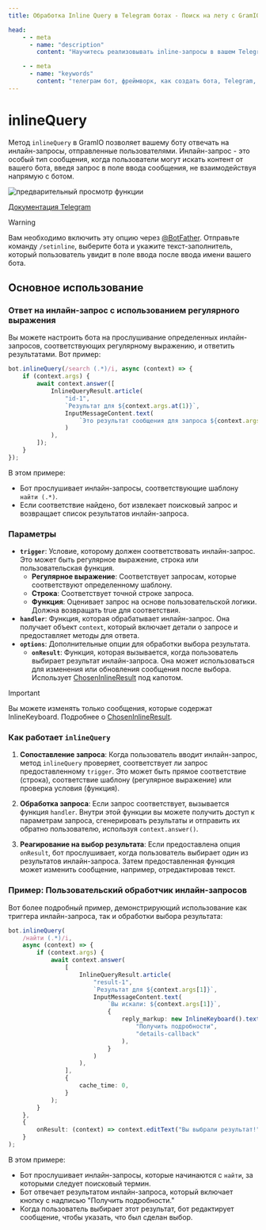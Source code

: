 ```yaml
---
title: Обработка Inline Query в Telegram ботах - Поиск на лету с GramIO

head:
    - - meta
      - name: "description"
        content: "Научитесь реализовывать inline-запросы в вашем Telegram боте с помощью GramIO. Создавайте функциональность поиска-на-лету, которая работает прямо в любом чате с использованием запросов @ВашБот."

    - - meta
      - name: "keywords"
        content: "телеграм бот, фреймворк, как создать бота, Telegram, Telegram Bot API, GramIO, TypeScript, JavaScript, Node.JS, Nodejs, Deno, Bun, inline query, inline режим, @бот поиск, inline результаты, answerInlineQuery, InlineQueryResult, inline статьи, inline медиа, inline кнопки, функциональность поиска, сопоставление запросов, inline миниатюры, inline кэширование, InlineQuery, поиск-на-лету"
---
```


# inlineQuery

Метод `inlineQuery` в GramIO позволяет вашему боту отвечать на инлайн-запросы, отправленные пользователями. Инлайн-запрос - это особый тип сообщения, когда пользователи могут искать контент от вашего бота, введя запрос в поле ввода сообщения, не взаимодействуя напрямую с ботом.

![предварительный просмотр функции](https://core.telegram.org/file/464001466/10e4a/r4FKyQ7gw5g.134366/f2606a53d683374703)

[Документация Telegram](https://core.telegram.org/bots/inline)

> [!WARNING]
> Вам необходимо включить эту опцию через [@BotFather](https://telegram.me/botfather). Отправьте команду `/setinline`, выберите бота и укажите текст-заполнитель, который пользователь увидит в поле ввода после ввода имени вашего бота.

## Основное использование

### Ответ на инлайн-запрос с использованием регулярного выражения

Вы можете настроить бота на прослушивание определенных инлайн-запросов, соответствующих регулярному выражению, и ответить результатами. Вот пример:

```ts
bot.inlineQuery(/search (.*)/i, async (context) => {
    if (context.args) {
        await context.answer([
            InlineQueryResult.article(
                "id-1",
                `Результат для ${context.args.at(1)}`,
                InputMessageContent.text(
                    `Это результат сообщения для запроса ${context.args.at(1)}`
                )
            ),
        ]);
    }
});
```

В этом примере:

-   Бот прослушивает инлайн-запросы, соответствующие шаблону `найти (.*)`.
-   Если соответствие найдено, бот извлекает поисковый запрос и возвращает список результатов инлайн-запроса.

### Параметры

-   **`trigger`**: Условие, которому должен соответствовать инлайн-запрос. Это может быть регулярное выражение, строка или пользовательская функция.
    -   **Регулярное выражение**: Соответствует запросам, которые соответствуют определенному шаблону.
    -   **Строка**: Соответствует точной строке запроса.
    -   **Функция**: Оценивает запрос на основе пользовательской логики. Должна возвращать true для соответствия.
-   **`handler`**: Функция, которая обрабатывает инлайн-запрос. Она получает объект `context`, который включает детали о запросе и предоставляет методы для ответа.
-   **`options`**: Дополнительные опции для обработки выбора результата.
    -   **`onResult`**: Функция, которая вызывается, когда пользователь выбирает результат инлайн-запроса. Она может использоваться для изменения или обновления сообщения после выбора. Использует [ChosenInlineResult](/ru/triggers/chosen-inline-result) под капотом.

> [!IMPORTANT]
> Вы можете изменять только сообщения, которые содержат InlineKeyboard. Подробнее о [ChosenInlineResult](/ru/triggers/chosen-inline-result).

### Как работает `inlineQuery`

1. **Сопоставление запроса**: Когда пользователь вводит инлайн-запрос, метод `inlineQuery` проверяет, соответствует ли запрос предоставленному `trigger`. Это может быть прямое соответствие (строка), соответствие шаблону (регулярное выражение) или проверка условия (функция).
2. **Обработка запроса**: Если запрос соответствует, вызывается функция `handler`. Внутри этой функции вы можете получить доступ к параметрам запроса, сгенерировать результаты и отправить их обратно пользователю, используя `context.answer()`.

3. **Реагирование на выбор результата**: Если предоставлена опция `onResult`, бот прослушивает, когда пользователь выбирает один из результатов инлайн-запроса. Затем предоставленная функция может изменить сообщение, например, отредактировав текст.

### Пример: Пользовательский обработчик инлайн-запросов

Вот более подробный пример, демонстрирующий использование как триггера инлайн-запроса, так и обработки выбора результата:

```ts
bot.inlineQuery(
    /найти (.*)/i,
    async (context) => {
        if (context.args) {
            await context.answer(
                [
                    InlineQueryResult.article(
                        "result-1",
                        `Результат для ${context.args[1]}`,
                        InputMessageContent.text(
                            `Вы искали: ${context.args[1]}`,
                            {
                                reply_markup: new InlineKeyboard().text(
                                    "Получить подробности",
                                    "details-callback"
                                ),
                            }
                        )
                    ),
                ],
                {
                    cache_time: 0,
                }
            );
        }
    },
    {
        onResult: (context) => context.editText("Вы выбрали результат!"),
    }
);
```

В этом примере:

-   Бот прослушивает инлайн-запросы, которые начинаются с `найти`, за которыми следует поисковый термин.
-   Бот отвечает результатом инлайн-запроса, который включает кнопку с надписью "Получить подробности."
-   Когда пользователь выбирает этот результат, бот редактирует сообщение, чтобы указать, что был сделан выбор. 